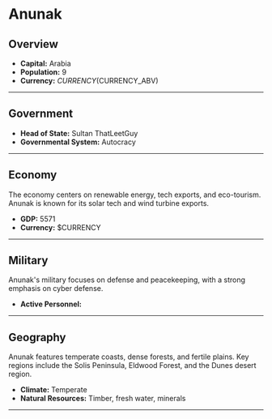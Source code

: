 # Anunak

## Overview

- **Capital:** Arabia
- **Population:** 9
- **Currency:** $CURRENCY ($CURRENCY_ABV)

---

## Government

- **Head of State:** Sultan ThatLeetGuy
- **Governmental System:** Autocracy

---

## Economy
The economy centers on renewable energy, tech exports, and eco-tourism. Anunak is known for its solar tech and wind turbine exports.

- **GDP:** 5571
- **Currency:** $CURRENCY

---

## Military
Anunak's military focuses on defense and peacekeeping, with a strong emphasis on cyber defense.

- **Active Personnel:** 

---

## Geography
Anunak features temperate coasts, dense forests, and fertile plains. Key regions include the Solis Peninsula, Eldwood Forest, and the Dunes desert region.

- **Climate:** Temperate
- **Natural Resources:** Timber, fresh water, minerals

---
